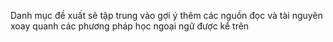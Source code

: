 Danh mục đề xuất sẽ tập trung vào gợi ý thêm các nguồn đọc và tài nguyên xoay quanh các phương pháp học ngoại ngữ được kể trên